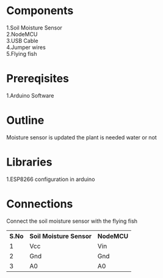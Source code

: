 # Components
1.Soil Moisture Sensor <br/>
2.NodeMCU <br/>
3.USB Cable <br/>
4.Jumper wires <br/>
5.Flying fish <br/>

# Prereqisites
1.Arduino Software

# Outline
Moisture sensor is updated the plant is needed water or not

# Libraries
1.ESP8266 configuration in arduino

# Connections
Connect the soil moisture sensor with the flying fish
<table>
  <tr>
    <th>S.No</th>
    <th>Soil Moisture Sensor</th>
    <th>NodeMCU</th>
  </tr>
  <tr>
    <td>1</td>
    <td>Vcc</td>
    <td>Vin</td>
  </tr>
  <tr>
    <td>2</td>
    <td>Gnd</td>
    <td>Gnd</td>
  </tr>
  <tr>
    <td>3</td>
    <td>A0</td>
    <td>A0</td>
  </tr>
</table>
